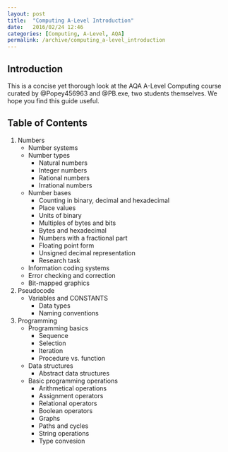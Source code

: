 ```yaml
---
layout: post
title:  "Computing A-Level Introduction"
date:   2016/02/24 12:46
categories: [Computing, A-Level, AQA]
permalink: /archive/computing_a-level_introduction
---
```


## Introduction

This is a concise yet thorough look at the AQA A-Level Computing course curated by @Popey456963 and @PB.exe, two students themselves.  We hope you find this guide useful.

## Table of Contents
1. Numbers
   + Number systems
   + Number types
      + Natural numbers
      + Integer numbers
      + Rational numbers
      + Irrational numbers
   + Number bases
      + Counting in binary, decimal and hexadecimal
      + Place values
      + Units of binary
      + Multiples of bytes and bits
      + Bytes and hexadecimal
      + Numbers with a fractional part
      + Floating point form
      + Unsigned decimal representation
      + Research task
   + Information coding systems
   + Error checking and correction
   + Bit-mapped graphics
2. Pseudocode
   + Variables and CONSTANTS
      + Data types
      + Naming conventions
3. Programming
   + Programming basics
      + Sequence
      + Selection
      + Iteration
      + Procedure vs. function
   + Data structures
      + Abstract data structures
   + Basic programming operations
      + Arithmetical operations
      + Assignment operators
      + Relational operators
      + Boolean operators
      + Graphs
      + Paths and cycles
      + String operations
      + Type convesion
